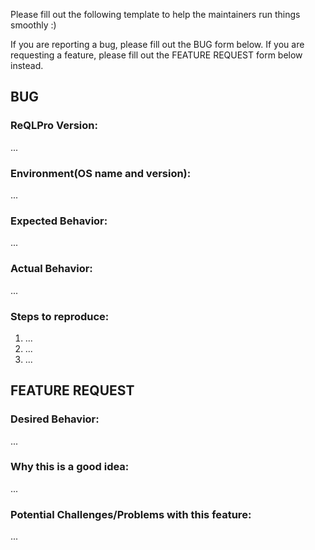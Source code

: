 Please fill out the following template to help the maintainers run things smoothly :)

If you are reporting a bug, please fill out the BUG form below. 
If you are requesting a feature, please fill out the FEATURE REQUEST form below instead.

## BUG

### ReQLPro Version:
...

### Environment(OS name and version):
...

### Expected Behavior:
...

### Actual Behavior:
...

### Steps to reproduce:
  1. ...
  2. ...
  3. ...

## FEATURE REQUEST

### Desired Behavior:
...

### Why this is a good idea:
...

### Potential Challenges/Problems with this feature:
...

